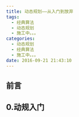 ```yaml
---
title: 动态规划——从入门到放弃
tags:
  - 经典算法
  - 动态规划
  - 施工中。。。
categories:
  - 动态规划
  - 经典算法
  - 施工中。。。
date: 2016-09-21 21:43:10
---
```


## 前言


<!--more-->

## 0.动规入门
